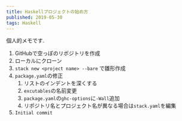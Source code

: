 ```yaml
---
title: Haskellプロジェクトの始め方
published: 2019-05-30
tags: Haskell
---
```


個人的メモです.

<!--more-->

1. GitHubで空っぽのリポジトリを作成
1. ローカルにクローン
1. `stack new <project name> --bare` で雛形作成
1. `package.yaml`の修正
    1. リストのインデントを深くする
    1. `excutables`の名前変更
    1. `package.yaml`の`ghc-options`に`-Wall`追加
    1. リポジトリ名とプロジェクト名が異なる場合は`stack.yaml`を編集
1. `Initial commit`
